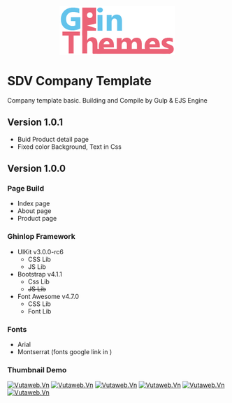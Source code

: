 <center>

[![Vutaweb.Vn](./dist/images/logo.png)](https://github.com/ghinlop)

</center>

# SDV Company Template
Company template basic. Building and Compile by Gulp & EJS Engine

## Version 1.0.1
- Buid Product detail page
- Fixed color Background, Text in Css

## Version 1.0.0
### Page Build
- Index page
- About page
- Product page

### Ghinlop Framework
- UIKit v3.0.0-rc6
    - CSS Lib
    - JS Lib
- Bootstrap v4.1.1
    - Css Lib
    - ~~JS Lib~~
- Font Awesome v4.7.0
    - CSS Lib
    - Font Lib
### Fonts
- Arial
- Montserrat (fonts google link in <head>)

### Thumbnail Demo

[![Vutaweb.Vn](https://thumb.ibb.co/m897nJ/demo_1.png)](http://festyy.com/wJPPYz)
[![Vutaweb.Vn](https://thumb.ibb.co/icVDSJ/demo_2.jpg)](http://festyy.com/wJPPSm)
[![Vutaweb.Vn](https://thumb.ibb.co/bNVDSJ/demo_3.jpg)](http://festyy.com/wJPPDs)
[![Vutaweb.Vn](https://thumb.ibb.co/kWBWEy/demo_4.png)](http://festyy.com/wJPPFA)
[![Vutaweb.Vn](https://thumb.ibb.co/iO6L7J/demo_6.jpg)](http://festyy.com/wJPPGj)
[![Vutaweb.Vn](https://thumb.ibb.co/cAMywo/Screenshot_2018_07_07_Thi_t_k_website_chuy_n_nghi_p.png)](http://festyy.com/wJPFHt)


